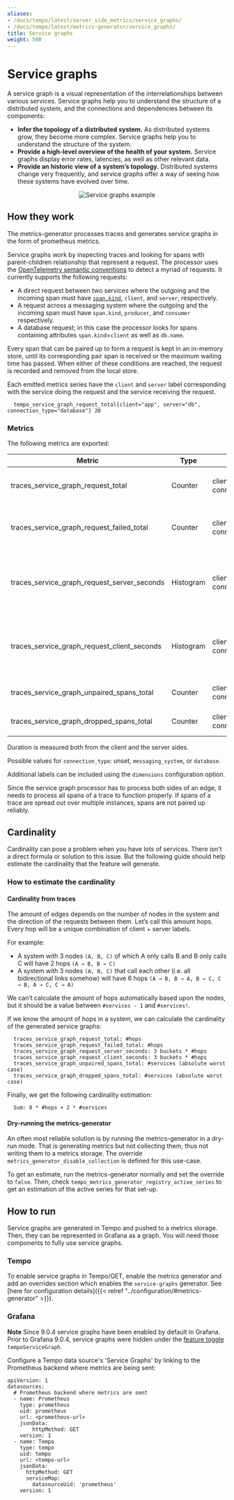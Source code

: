 ```yaml
---
aliases:
- /docs/tempo/latest/server_side_metrics/service_graphs/
- /docs/tempo/latest/metrics-generator/service_graphs/
title: Service graphs
weight: 500
---
```


# Service graphs

A service graph is a visual representation of the interrelationships between various services.
Service graphs help you to understand the structure of a distributed system,
and the connections and dependencies between its components:

- **Infer the topology of a distributed system.**
  As distributed systems grow, they become more complex.
  Service graphs help you to understand the structure of the system.
- **Provide a high-level overview of the health of your system.**
  Service graphs display error rates, latencies, as well as other relevant data.
- **Provide an historic view of a system’s topology.**
  Distributed systems change very frequently,
  and service graphs offer a way of seeing how these systems have evolved over time.

<p align="center"><img src="../grafana-service-graphs-panel.png" alt="Service graphs example"></p>

## How they work

The metrics-generator processes traces and generates service graphs in the form of prometheus metrics.

Service graphs work by inspecting traces and looking for spans with parent-children relationship that represent a request.
The processor uses the [OpenTelemetry semantic conventions](https://github.com/open-telemetry/opentelemetry-specification/blob/main/specification/trace/semantic_conventions/README.md) to detect a myriad of requests.
It currently supports the following requests:
- A direct request between two services where the outgoing and the incoming span must have [`span.kind`](https://github.com/open-telemetry/opentelemetry-specification/blob/main/specification/trace/api.md#spankind), `client`, and `server`, respectively.
- A request across a messaging system where the outgoing and the incoming span must have `span.kind`, `producer`, and `consumer` respectively.
- A database request; in this case the processor looks for spans containing attributes `span.kind`=`client` as well as `db.name`.

Every span that can be paired up to form a request is kept in an in-memory store, until its corresponding pair span is received or the maximum waiting time has passed.
When either of these conditions are reached, the request is recorded and removed from the local store.

Each emitted metrics series have the `client` and `server` label corresponding with the service doing the request and the service receiving the request.

```
  tempo_service_graph_request_total{client="app", server="db", connection_type="database"} 20
```

### Metrics

The following metrics are exported:

| Metric                                      | Type      | Labels                          | Description                                                  |
|---------------------------------------------|-----------|---------------------------------|--------------------------------------------------------------|
| traces_service_graph_request_total          | Counter   | client, server, connection_type | Total count of requests between two nodes                    |
| traces_service_graph_request_failed_total   | Counter   | client, server, connection_type | Total count of failed requests between two nodes             |
| traces_service_graph_request_server_seconds | Histogram | client, server, connection_type | Time for a request between two nodes as seen from the server |
| traces_service_graph_request_client_seconds | Histogram | client, server, connection_type | Time for a request between two nodes as seen from the client |
| traces_service_graph_unpaired_spans_total   | Counter   | client, server, connection_type | Total count of unpaired spans                                |
| traces_service_graph_dropped_spans_total    | Counter   | client, server, connection_type | Total count of dropped spans                                 |

Duration is measured both from the client and the server sides.

Possible values for `connection_type`: unset, `messaging_system`, or `database`.

Additional labels can be included using the `dimensions` configuration option.

Since the service graph processor has to process both sides of an edge,
it needs to process all spans of a trace to function properly.
If spans of a trace are spread out over multiple instances, spans are not paired up reliably.

## Cardinality

Cardinality can pose a problem when you have lots of services.
There isn't a direct formula or solution to this issue.
But the following guide should help estimate the cardinality that the feature will generate.

### How to estimate the cardinality

#### Cardinality from traces

The amount of edges depends on the number of nodes in the system and the direction of the requests between them.
Let’s call this amount hops. Every hop will be a unique combination of client + server labels.

For example:
- A system with 3 nodes `(A, B, C)` of which A only calls B and B only calls C will have 2 hops `(A → B, B → C)`
- A system with 3 nodes `(A, B, C)` that call each other (i.e. all bidirectional links somehow) will have 6 hops `(A → B, B → A, B → C, C → B, A → C, C → A)`

We can’t calculate the amount of hops automatically based upon the nodes,
but it should be a value between `#services - 1` and `#services!`.

If we know the amount of hops in a system, we can calculate the cardinality of the generated service graphs:

```
  traces_service_graph_request_total: #hops
  traces_service_graph_request_failed_total: #hops
  traces_service_graph_request_server_seconds: 3 buckets * #hops
  traces_service_graph_request_client_seconds: 3 buckets * #hops
  traces_service_graph_unpaired_spans_total: #services (absolute worst case)
  traces_service_graph_dropped_spans_total: #services (absolute worst case)
```

Finally, we get the following cardinality estimation:

```
  Sum: 8 * #hops + 2 * #services
```

#### Dry-running the metrics-generator

An often most reliable solution is by running the metrics-generator in a dry-run mode.
That is generating metrics but not collecting them, thus not writing them to a metrics storage.
The override `metrics_generator_disable_collection` is defined for this use-case.

To get an estimate, run the metrics-generator normally and set the override to `false`.
Then, check `tempo_metrics_generator_registry_active_series` to get an estimation of the active series for that set-up.

## How to run

Service graphs are generated in Tempo and pushed to a metrics storage.
Then, they can be represented in Grafana as a graph.
You will need those components to fully use service graphs.

### Tempo

To enable service graphs in Tempo/GET, enable the metrics generator and add an overrides section which enables the `service-graphs` generator. See [here for configuration details]({{< relref "../configuration/#metrics-generator" >}}).

### Grafana

**Note** Since 9.0.4 service graphs have been enabled by default in Grafana. Prior to Grafana 9.0.4, service graphs were hidden
under the [feature toggle](https://grafana.com/docs/grafana/latest/setup-grafana/configure-grafana/#feature_toggles) `tempoServiceGraph`.

Configure a Tempo data source's 'Service Graphs' by linking to the Prometheus backend where metrics are being sent:

```
apiVersion: 1
datasources:
  # Prometheus backend where metrics are sent
  - name: Prometheus
    type: prometheus
    uid: prometheus
    url: <prometheus-url>
    jsonData:
        httpMethod: GET
    version: 1
  - name: Tempo
    type: tempo
    uid: tempo
    url: <tempo-url>
    jsonData:
      httpMethod: GET
      serviceMap:
        datasourceUid: 'prometheus'
    version: 1
```

